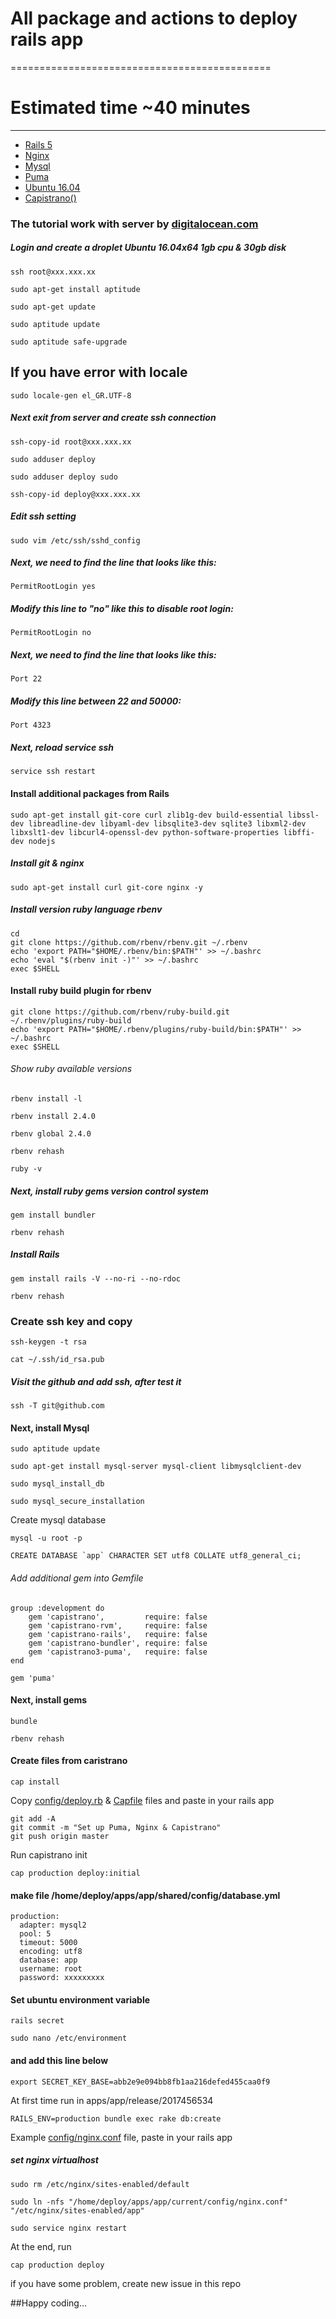 # All package and actions to deploy rails app
=============================================
# Estimated time ~40 minutes
-----------------------------

* [Rails 5](http://rubyonrails.org/)
* [Nginx](https://www.nginx.com/resources/wiki/)
* [Mysql](https://www.mysql.com/)
* [Puma](http://puma.io/)
* [Ubuntu 16.04](https://www.ubuntu.com/)
* [Capistrano()](http://capistranorb.com/)


### The tutorial work with server by [digitalocean.com](https://m.do.co/c/03deef324558)
##### Login and create a droplet Ubuntu 16.04x64 1gb cpu & 30gb disk

```
ssh root@xxx.xxx.xx

sudo apt-get install aptitude

sudo apt-get update

sudo aptitude update

sudo aptitude safe-upgrade
```
If you have error with locale
------------------------------
```
sudo locale-gen el_GR.UTF-8
```
##### Next exit from server and create ssh connection
```
ssh-copy-id root@xxx.xxx.xx

sudo adduser deploy

sudo adduser deploy sudo

ssh-copy-id deploy@xxx.xxx.xx
```

##### Edit ssh setting
```
sudo vim /etc/ssh/sshd_config
```
##### Next, we need to find the line that looks like this:

```
PermitRootLogin yes
```
##### Modify this line to "no" like this to disable root login:
```
PermitRootLogin no
```

##### Next, we need to find the line that looks like this:
```
Port 22
```
##### Modify this line between 22 and 50000:

```
Port 4323
```

##### Next, reload service ssh
```
service ssh restart
```

#### Install additional packages from Rails
```
sudo apt-get install git-core curl zlib1g-dev build-essential libssl-dev libreadline-dev libyaml-dev libsqlite3-dev sqlite3 libxml2-dev libxslt1-dev libcurl4-openssl-dev python-software-properties libffi-dev nodejs
```


##### Install git & nginx
```
sudo apt-get install curl git-core nginx -y
```

##### Install version ruby language rbenv
```
cd
git clone https://github.com/rbenv/rbenv.git ~/.rbenv
echo 'export PATH="$HOME/.rbenv/bin:$PATH"' >> ~/.bashrc
echo 'eval "$(rbenv init -)"' >> ~/.bashrc
exec $SHELL
```


#### Install ruby build plugin for rbenv

```
git clone https://github.com/rbenv/ruby-build.git ~/.rbenv/plugins/ruby-build
echo 'export PATH="$HOME/.rbenv/plugins/ruby-build/bin:$PATH"' >> ~/.bashrc
exec $SHELL
```


###### Show ruby available versions

```
rbenv install -l

rbenv install 2.4.0

rbenv global 2.4.0

rbenv rehash

ruby -v
```

##### Next, install ruby gems version control system

```
gem install bundler

rbenv rehash
```


##### Install Rails

```
gem install rails -V --no-ri --no-rdoc

rbenv rehash
```


### Create ssh key and copy

```
ssh-keygen -t rsa

cat ~/.ssh/id_rsa.pub
```

##### Visit the github and add ssh, after test it

```
ssh -T git@github.com
```


#### Next, install Mysql
```
sudo aptitude update

sudo apt-get install mysql-server mysql-client libmysqlclient-dev

sudo mysql_install_db

sudo mysql_secure_installation
```

Create mysql database

```
mysql -u root -p

CREATE DATABASE `app` CHARACTER SET utf8 COLLATE utf8_general_ci;
```



###### Add additional gem into Gemfile

```
group :development do
    gem 'capistrano',         require: false
    gem 'capistrano-rvm',     require: false
    gem 'capistrano-rails',   require: false
    gem 'capistrano-bundler', require: false
    gem 'capistrano3-puma',   require: false
end

gem 'puma'
```

#### Next, install gems

```
bundle

rbenv rehash
```

#### Create files from caristrano

```
cap install
```




Copy [config/deploy.rb](../master/config/deploy.rb) & [Capfile](../master/Capfile) files
 and paste in your rails app



```
git add -A
git commit -m "Set up Puma, Nginx & Capistrano"
git push origin master
```

Run capistrano init

```
cap production deploy:initial
```



#### make file /home/deploy/apps/app/shared/config/database.yml
```
production:
  adapter: mysql2
  pool: 5
  timeout: 5000
  encoding: utf8
  database: app
  username: root
  password: xxxxxxxxx
```



#### Set ubuntu environment variable
```
rails secret

sudo nano /etc/environment
```

#### and add this line below

```
export SECRET_KEY_BASE=abb2e9e094bb8fb1aa216defed455caa0f9
```


At first time run in apps/app/release/2017456534

```
RAILS_ENV=production bundle exec rake db:create
```

Example [config/nginx.conf](../master/config/nginx.conf) file, paste in your rails app


##### set nginx virtualhost
```
sudo rm /etc/nginx/sites-enabled/default

sudo ln -nfs "/home/deploy/apps/app/current/config/nginx.conf" "/etc/nginx/sites-enabled/app"

sudo service nginx restart
```


At the end, run

```
cap production deploy
```

if you have some problem, create new issue in this repo

##Happy coding...




